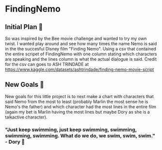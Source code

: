 # FindingNemo

## Initial Plan 🌊 
So was inspired by the Bee movie challenge and wanted to try my own twist. I wanted play around and see how many times the name Nemo is said in the the succesful Disney film "Finding Nemo". Using a csv that contained the entire scripet of FindingNemo with one column stating which characters are speaking and the lines column is what the actual dialogue is said. 
Credit for the csv can goes to ASH TRINDADE at https://www.kaggle.com/datasets/ashtrindade/finding-nemo-movie-script

## New Goals 🦈 
New goals for this little project is to next make a chart with characters that said Nemo from the most to least (probably Marlin the most sense he is Nemo's the father) and which character had the most lines in the entire film (again my bet is Marlin having the most lines but maybe Dory as she is a talkactive character). 

### "Just keep swimming, just keep swimming, swimming, swimming, swimming. What do we do, we swim, swim, swim." - Dory 🐠 
